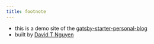 ```yaml
---
title: footnote
---
```


* this is a demo site of the [gatsby-starter-personal-blog](https://github.com/davidtnguyen/gatsby-starter-personal-blog)
* built by [David T Nguyen](https://dojo.target.com)
